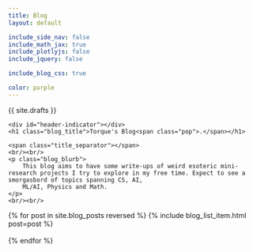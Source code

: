 ```yaml
---
title: Blog
layout: default

include_side_nav: false
include_math_jax: true
include_plotlyjs: false
include_jquery: false

include_blog_css: true

color: purple
---
```


{{ site.drafts }}

<style>

    body {
        margin-top: 20vh;
        background-color: var(--c-bg)
    }

    #header.blog {
        display: flex;
        flex-direction: column;
        align-items: baseline;
    }

    #header.blog .emoji-block {
        margin-left: -1rem;
        margin-top: -6rem;
        margin-bottom: -4rem;
        animation-name: none;
    }
    
    #header.blog h1, #header.blog span.pop {
        /* color: black; */
    }

    #header.blog .emoji-block h1 {
        animation-name: none;
        font-size: 5rem;
    }

    /* .posts {
        max-width: 60ch;
        display: flex;
    }

    .posts .post h1:not(.emoji) {
        text-align: left;
        display: inline-block; 
        flex-grow: 4;
        margin-top: 0;
        margin-bottom: 0;
    }

    .posts .post h1 a {
        color: black;
        text-decoration: none;
    }

    .posts .post h1.emoji {
        display: inline-block; 
        font-size: 3rem; 
        margin-right: 1rem; 
        margin-bottom: 0rem;
        margin-top: 0;
    }

    .posts .post > div {
        display: flex; 
        flex-direction: row; 
        justify-content: space-between;
        align-items: center;

        max-height: 20ch;
    }

    .posts .post .post_blurb {
        align-items: end;
    }

    .posts .post .post_blurb {
        margin-left: 4.5rem;
    }

    .posts .post .date {
        flex-shrink: 0;
        font-weight: bold;
        font-size: 1rem;
        height: 100%;
        margin-left: 2rem;
    }

    .posts .post .post_blurb p {
        margin-top: 1rem;
        text-align: left;
        margin-bottom: 0;
        max-height: 6ch;
    }

    .posts .button_box {
        flex-shrink: 0;
        margin-bottom: 0.5rem;
    }

    .posts .post .more_button {
        margin-left: 2rem;
        color: black; 
        background-color: #f6f6f6;
        padding: 0.4rem; 
        text-decoration: none; 
        font-size: 0.8em; 
        font-weight: bold;

        transition: background ease-in-out 0.3s,color ease-in-out 0.1s;
    }

    .posts .post .more_button:hover {
        background-color: var(--pop); 
        color: #f6f6f6; 
    } */

    div.blogs_splash {
        position: absolute;
        top: 0;
        left: 0;
        transition: none;
        flex-basis: 100%;
        max-width: 100%;
        width: 100%;
        display: block;
        height: 20em;
        z-index: -20;
        object-position: bottom;
        object-fit: cover;
        background: var(--less-pop);
        /* background: rgb(131,58,180);
        background: linear-gradient(152deg, rgba(131,58,180,1) 0%, rgba(253,29,29,1) 50%, rgba(252,176,69,1) 100%); */
    }

</style>

<div class="blog_splash">

    <div id="header-indicator"></div>
    <h1 class="blog_title">Torque's Blog<span class="pop">.</span></h1>

    <span class="title_separator"></span>
    <br/><br/>
    <p class="blog_blurb">
        This blog aims to have some write-ups of weird esoteric mini-research projects I try to explore in my free time. Expect to see a smorgasbord of topics spanning CS, AI, 
        ML/AI, Physics and Math.
    </p>
    <br/><br/>

</div>

<!-- <h1>{{ post.emoji }}<a href="{{ site.baseurl }}{{ post.url }}">{{ post.title }}</a></h1> -->
<div class="posts">

  {% for post in site.blog_posts reversed %}
    {% include blog_list_item.html post=post %}
    <br/>
    <br/>
  {% endfor %}
</div>